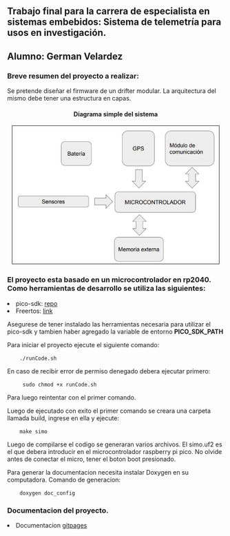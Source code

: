 

<h2>
    Trabajo final para la carrera de especialista en sistemas embebidos: 
    Sistema de telemetría para usos en investigación.
</h2>

## Alumno: German Velardez

### Breve resumen del proyecto a realizar:



<p>Se pretende diseñar el firmware de un drifter modular. La arquitectura del mismo debe tener una estructura en capas.
</p>


 <h4 align="center">Diagrama simple del sistema</h4>
 <div align="center" >
<img  src="diagrama_sistema.jpg" border="1px" 
     height="320px" width="480px"/>
</div>

### El proyecto esta basado en un microcontrolador en rp2040. Como herramientas de desarrollo se utiliza las siguientes:
<lu>
    <li>
            pico-sdk: <A HREF="https://github.com/FreeRTOS/FreeRTOS-Kernel">repo</A>
    </li> 
    <li>
      Freertos: <a HREF="https://github.com/FreeRTOS/FreeRTOS-Kernel">link</a>
    </li> 
</lu>


Asegurese de tener instalado las herramientas necesaria para utilizar el pico-sdk y tambien haber agregado la variable de entorno **PICO_SDK_PATH**

Para iniciar el proyecto ejecute el siguiente comando:
```
    ./runCode.sh
```
En caso de recibir error de permiso denegado debera ejecutar primero:
```
     sudo chmod +x runCode.sh
```
Para luego reintentar con el primer comando. 

Luego de ejecutado con exito el primer comando se creara una carpeta llamada build, ingrese en ella y ejecute:
```
    make simo
 ```
 Luego de compilarse el codigo se generaran varios archivos. El simo.uf2 es el que debera introducir en el microcontrolador raspberry pi pico. No olvide antes de conectar el micro, tener el boton boot presionado. 
 
 
 Para generar la documentacion necesita instalar Doxygen en su computadora. Comando de generacion:
```
    doxygen doc_config
 ```
 ### Documentacion del proyecto.
 <lu>
    <li>
            Documentacion <a HREF="https://germanvelardez2018.github.io/simo.v2/">gitpages</a>
    </li> 
</lu>



